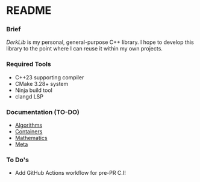 # README

### Brief
_DerkLib_ is my personal, general-purpose C++ library. I hope to develop this library to the point where I can reuse it within my own projects.

### Required Tools
 - C++23 supporting compiler
 - CMake 3.28+ system
 - Ninja build tool
 - clangd LSP

### Documentation (TO-DO)
 - [Algorithms](#)
 - [Containers](#)
 - [Mathematics](#)
 - [Meta](#)

### To Do's
 - Add GitHub Actions workflow for pre-PR C.I!
